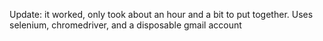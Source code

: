 Update: it worked, only took about an hour and a bit to put together. Uses selenium, chromedriver, and a disposable gmail account
